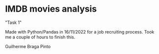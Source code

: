# IMDB movies analysis

"Task 1"

Made with Python/Pandas in 16/11/2022 for a job recruiting process. Took me a couple of hours to finish this.

Guilherme Braga Pinto

